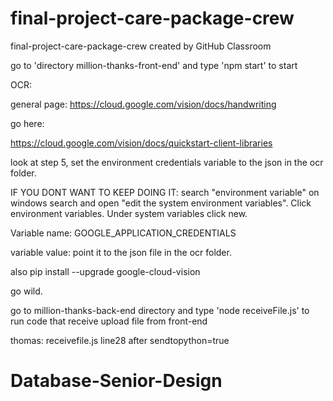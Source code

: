 # final-project-care-package-crew
final-project-care-package-crew created by GitHub Classroom

go to 'directory million-thanks-front-end' and type 'npm start' to start

OCR:

general page:
https://cloud.google.com/vision/docs/handwriting

go here:

https://cloud.google.com/vision/docs/quickstart-client-libraries

look at step 5, set the environment credentials variable to the json in the ocr folder.

IF YOU DONT WANT TO KEEP DOING IT: search "environment variable" on windows search and open "edit the system environment variables". Click environment variables. Under system variables click new.

Variable name: GOOGLE_APPLICATION_CREDENTIALS

variable value: point it to the json file in the ocr folder.

also pip install --upgrade google-cloud-vision

go wild.

go to million-thanks-back-end directory and type 'node receiveFile.js' to run code that receive upload file from front-end

thomas: receivefile.js line28 after sendtopython=true
# Database-Senior-Design
